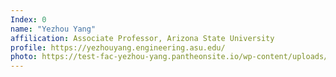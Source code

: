 ```yaml
---
Index: 0
name: "Yezhou Yang"
affilication: Associate Professor, Arizona State University
profile: https://yezhouyang.engineering.asu.edu/
photo: https://test-fac-yezhou-yang.pantheonsite.io/wp-content/uploads/2018/07/CIDSE-Yezhou-Yang-Lab-MAC0089a-small.jpg
---
```

